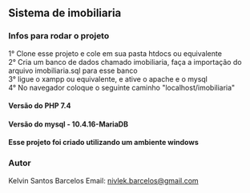 ## Sistema de imobiliaria

### Infos para rodar o projeto
1° Clone esse projeto e cole em sua pasta htdocs ou equivalente\
2° Cria um banco de dados chamado imobiliaria, faça a importação do arquivo imobiliaria.sql para esse banco\
3° ligue o xampp ou equivalente, e ative o apache e o mysql\
4° No navegador coloque o seguinte caminho "localhost/imobiliaria"

#### Versão do PHP 7.4

#### Versão do mysql - 10.4.16-MariaDB

#### Esse projeto foi criado utilizando um ambiente windows

### Autor
Kelvin Santos Barcelos
Email: nivlek.barcelos@gmail.com
